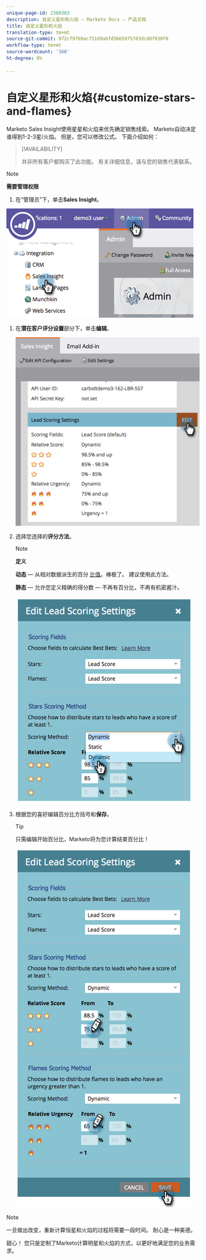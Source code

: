 ```yaml
---
unique-page-id: 2360303
description: 自定义星形和火焰 — Marketo Docs — 产品文档
title: 自定义星形和火焰
translation-type: tm+mt
source-git-commit: 972cf9769ac751d9abfd5665975703dcd07930f0
workflow-type: tm+mt
source-wordcount: '168'
ht-degree: 0%

---
```



# 自定义星形和火焰{#customize-stars-and-flames}

Marketo Sales Insight使用星星和火焰来优先确定销售线索。 Marketo自动决定谁得到1-2-3星/火焰。 但是，您可以修改公式。 下面介绍如何：

>[!AVAILABILITY]
>
>并非所有客户都购买了此功能。 有关详细信息，请与您的销售代表联系。

>[!NOTE]
>
>**需要管理权限**

1. 在“管理员”下，单击&#x200B;**Sales Insight**。

![](assets/image2014-9-16-13-3a38-3a6.png)

1. 在&#x200B;**潜在客户评分设置**&#x200B;部分下，单击&#x200B;**编辑**。

   ![](assets/image2014-9-16-13-3a38-3a17.png)

1. 选择您选择的&#x200B;**评分方法**。

   >[!NOTE]
   >
   >**定义**
   >
   >**动态**  — 从相对数据派生的百分 [比值](/help/marketo/product-docs/marketo-sales-insight/msi-for-salesforce/features/stars-and-flames/priority-urgency-relative-score-and-best-bets.md)。棒极了。 建议使用此方法。
   >
   >**静态**  — 允许您定义精确的得分数 — 不再有百分比，不再有机密酱汁。

   ![](assets/image2014-9-16-13-3a38-3a31.png)

1. 根据您的喜好编辑百分比方括号和&#x200B;**保存**。

   >[!TIP]
   >
   >只需编辑开始百分比，Marketo将为您计算结束百分比！

   ![](assets/image2014-9-16-13-3a38-3a49.png)

>[!NOTE]
>
>一旦做出改变，重新计算恒星和火焰的过程将需要一段时间。 耐心是一种美德。

甜心！ 您只是定制了Marketo计算明星和火焰的方式，以更好地满足您的业务需求。
